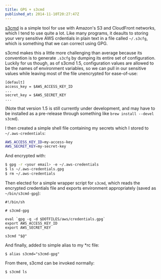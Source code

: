 ```yaml
---
title: GPG + s3cmd
published_at: 2014-11-10T20:27:47Z
---
```


[s3cmd](http://s3tools.org/s3cmd) is a simple tool for use with Amazon's S3 and CloudFront networks, which I tend to use quite a lot. Like many programs, it deaults to storing your very sensitive AWS crdentials in plain text in a file called `~/.s3cfg`, which is something that we can correct using GPG.

s3cmd makes this a little more challenging than average because its convention is to generate `.s3cfg` by dumping its entire set of configuration. Luckily for us though, as of s3cmd 1.5, configuration values are allowed to be the names of environment variables, so we can pull in our sensitive values while leaving most of the file unencrypted for ease-of-use:

```
[default]
access_key = $AWS_ACCESS_KEY_ID
...
secret_key = $AWS_SECRET_KEY
...
```

(Note that version 1.5 is still currently under development, and may have to be installed as a pre-release through something like `brew install --devel s3cmd`).

I then created a simple shell file containing my secrets which I stored to `~/.aws-credentials`:

``` sh
AWS_ACCESS_KEY_ID=my-access-key
AWS_SECRET_KEY=my-secret-key
```

And encrypted with:

``` sh
$ gpg -r <your email> -e ~/.aws-credentials
$ ls ~/.aws-credentials.gpg
$ rm ~/.aws-credentials
```

Then elected for a simple wrapper script for `s3cmd`, which reads the encrypted credentials file and exports environment appropriately (saved as `~/bin/s3cmd-gpg`):

```
#!/bin/sh

# s3cmd-gpg

eval `gpg -q -d $DOTFILES/aws/credentials.gpg`
export AWS_ACCESS_KEY_ID
export AWS_SECRET_KEY

s3cmd "$@"
```

And finally, added to simple alias to my *rc file:

```
$ alias s3cmd="s3cmd-gpg"
```

From there, s3cmd can be invoked normally:

```
$ s3cmd ls
```
